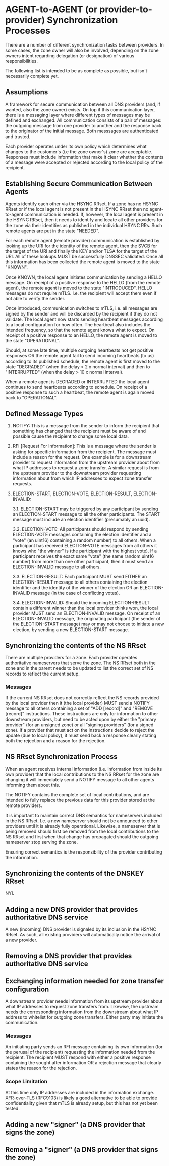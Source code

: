 # AGENT-to-AGENT (or provider-to-provider) Synchronization Processes

There are a number of different synchronization tasks between
providers. In some cases, the zone owner will also be involved,
depending on the zone owners intent regarding delegation (or
designation) of various responsibilities.

The following list is intended to be as complete as possible, but
isn't necessarily complete yet.

## Assumptions

A framework for secure communication between all DNS providers (and,
if wanted, also the zone owner) exists. On top if this communication
layer, there is a messaging layer where different types of messages may
be defined and exchanged. All communication consists of a pair of
messages: the outgoing message from one provider to another and the
response back to the originator of the initial message. Both messsages
are authenticated and trusted.

Each provider operates under its own policy which determines what
changes to the customer's (i.e the zone owner's) zone are acceptable.
Responses must include information that make it clear whether the
contents of a message were accepted or rejected according to the local
policy of the recipient.

## Establishing Secure Communication Between Agents

Agents identify each other via the HSYNC RRset. If a zone has no HSYNC
RRset or if the local agent is not present in the HSYNC RRset then no
agent-to-agent communication is needed. If, however, the local agent
is present in the HSYNC RRset, then it needs to identify and locate
all other providers for the zone via their identities as published in
the individual HSYNC RRs. Such remote agents are put in the state
"NEEDED".

For each remote agent (remote provider) communication is established
by looking up the URI for the identity of the remote agent, then the
SVCB for the target of the URI and finally the KEY and/or TLSA for the
target of the URI. All of these lookups MUST be successfully DNSSEC
validated. Once all this information has been collected the remote
agent is moved to the state "KNOWN".

Once KNOWN, the local agent initiates communication by sending a HELLO
message. On receipt of a positive response to the HELLO (from the
remote agent), the remote agent is moved to the state "INTRODUCED".
HELLO messages do not require mTLS. I.e. the recipient will accept
them even if not able to verify the sender.

Once introduced, communication switches to mTLS, i.e. all messages are
signed by the sender and will be discarded by the recipient if they do
not validate. The local agent now starts sending heartbeat messages
according to a local configuration for how often. The heartbeat also
includes the intended frequency, so that the remote agent knows what to
expect. On receipt of a positive response to an HELLO, the remote agent
is moved to the state "OPERATIONAL".

Should, at some late time, multiple outgoing heartbeats not get
positive responses OR the remote agent fail to send incoming
heartbeats (to us) according to its published schedule, the remote
agent is first moved to the state "DEGRADED" (when the delay > 2 x
normal interval) and then to "INTERRUPTED" (when the delay > 10 x
normal interval).

When a remote agent is DEGRADED or INTERRUPTED the local agent
continues to send heartbeats according to schedule. On receipt of a
positive response to such a heartbeat, the remote agent is again
moved back to "OPERATIONAL".

## Defined Message Types

   1. NOTIFY: This is a message from the sender to inform the
      recipient that something has changed that the recipient must be aware
      of and possible cause the recipient to change some local data.

   2. RFI [Request For Information]: This is a message where the
      sender is asking for specific information from the recipient. The
      message must include a reason for the request. One example is for a
      downstream provider to request information from the upstream provider
      about from what IP addresses to request a zone transfer. A similar
      request is from the upstream provider to the downstream provider
      requesting information about from which IP addresses to expect zone
      transfer requests.

   3. ELECTION-START, ELECTION-VOTE, ELECTION-RESULT, ELECTION-INVALID: 

      3.1. ELECTION-START may be triggered by any participant by
           sending an ELECTION-START message to all the other participants. The
           START message must include an election identifier (presumably an
           uuid).

      3.2. ELECTION-VOTE: All participants should respond by sending
           ELECTION-VOTE messages containing the election identifier and a "vote"
           (an uint16) containing a random number) to all others. When a
           participant has received ELECTION-VOTE messages from all others it
           knows who "the winner" is (the participant with the highest vote). If
           a participant receives the exact same "vote" (the same random uint16
           number) from more than one other participant, then it must send an
           ELECTION-INVALID message to all others.

      3.3. ELECTION-RESULT: Each participant MUST send EITHER an
           ELECTION-RESULT message to all others containing the election
           identifier and the identity of the winner of the election OR an
           ELECTION-INVALID message (in the case of conflicting votes).

      3.4. ELECTION-INVALID: Should the incoming ELECTION-RESULT
           contain a different winner than the local provider thinks won, the
           local provider MUST send an ELECTION-INVALID message. On receipt of an
           ELECTION-INVALID message, the originating participant (the sender of
           the ELECTION-START message) may or may not choose to initiate a new
           election, by sending a new ELECTION-START message.

## Synchronizing the contents of the NS RRset

There are multiple providers for a zone. Each provider operates
authoritative nameservers that serve the zone. The NS RRset both in
the zone and in the parent needs to be updated to list the correct set
of NS records to reflect the current setup.

### Messages

If the current NS RRset does not correctly reflect the NS records
provided by the local provider then it (the local provider) MUST send
a NOTIFY message to all others containing a set of "ADD [record]" and
"REMOVE [record]" instructions. These instructions are only for
information to other downstream providers, but need to be acted upon
by either the "primary provider" (for an unsigned zone) or all
"signing providers" (for a signed zone). If a provider that must act
on the instructions decide to reject the update (due to local policy),
it must send back a response clearly stating both the rejection and a
reason for the rejection.

## NS RRset Synchronization Process

When an agent receives internal information (i.e. information from
inside its own provider) that the local contributions to the NS RRset
for the zone are changing it will immediately send a NOTIFY message to
all other agents informing them about this.

The NOTIFY contains the complete set of local contributions, and are
intended to fully replace the previous data for this provider stored
at the remote providers.

It is important to maintain correct DNS semantics for nameservers
included in the NS RRset. I.e. a new nameserver should not be
announced to other providers until it is already fully operational.
Likewise, a nameserver that is being removed should first be removed
from the local contributions to the NS RRset and first when that
change has propagated should the outgoing nameserver stop serving the
zone.

Ensuring correct semantics is the responsibility of the provider
contributing the information.

## Synchronizing the contents of the DNSKEY RRset

NYI.

## Adding a new DNS provider that provides authoritative DNS service 

A new (incoming) DNS provider is signaled by its inclusion in the
HSYNC RRset. As such, all existing providers will automatically notice
the arrival of a new provider.

## Removing a DNS provider that provides authoritative DNS service 

## Exchanging information needed for zone transfer configuration

A downstream provider needs information from its upstream provider
about what IP addresses to request zone transfers from. Likewise, the
upstream needs the corresponding information from the downstream about
what IP address to whitelist for outgoing zone transfers. Either party
may initiate the communication.

### Messages

An initiating party sends an RFI message containing its own
information (for the perusal of the recipient) requesting the
information needed from the recipient. The recipient MUST respond with
either a positive response containing the sought after information OR
a rejection message that clearly states the reason for the rejection.

### Scope Limitation

At this time only IP addresses are included in the information
exchange. XFR-over-TLS (RFC9103) is likely a good alternative to be
able to provide confidentiality given that mTLS is already setup, but
this has not yet been tested.

## Adding a new "signer" (a DNS provider that signs the zone) 

## Removing a "signer" (a DNS provider that signs the zone) 

